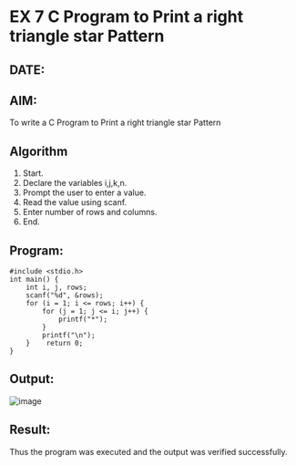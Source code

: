 # EX 7 C Program to Print a right triangle star Pattern
## DATE:
## AIM:
To write a C Program to Print a right triangle star Pattern

## Algorithm
1. Start. 
2. Declare the variables i,j,k,n. 
3. Prompt the user to enter a value. 
4. Read the value using scanf. 
5. Enter number of rows and columns. 
6. End.

## Program:
```
#include <stdio.h> 
int main() { 
    int i, j, rows; 
    scanf("%d", &rows); 
    for (i = 1; i <= rows; i++) { 
        for (j = 1; j <= i; j++) { 
            printf("*"); 
        } 
        printf("\n"); 
    }    return 0; 
}
```

## Output:
![image](https://github.com/user-attachments/assets/6cb7e445-571e-4865-b146-b05ef5c5ec8b)



## Result:
Thus the program was executed and the output was verified successfully.
